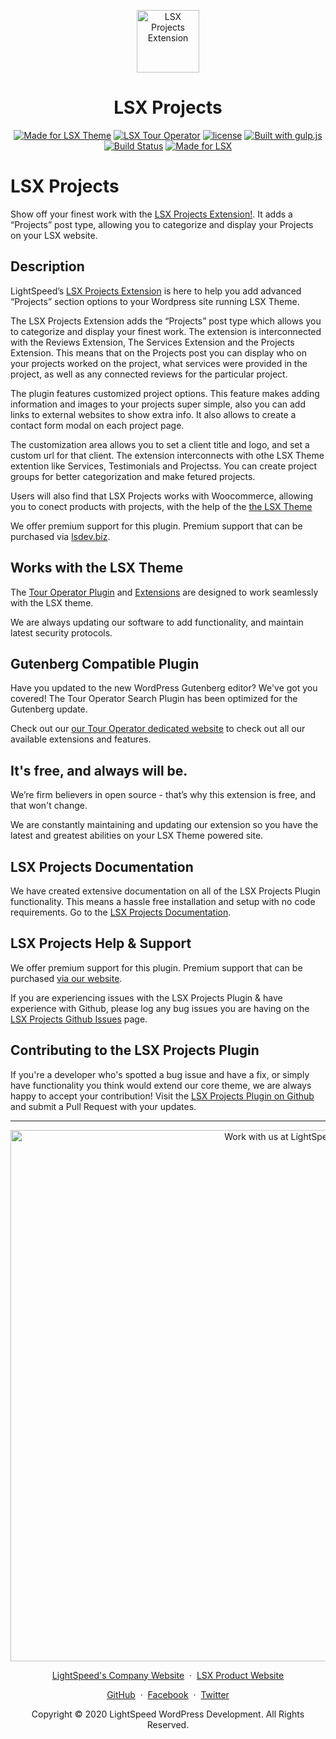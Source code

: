 <p align="center"><a target="_blank" href="https://lsx.lsdev.biz/"><img width="100px;" src="https://lsx.lsdev.biz/wp-content/uploads/2019/03/Projects.svg" alt="LSX Projects Extension"></a>
</p>
<h1 align="center">LSX Projects</h1>



<p align="center">
  <a href="https://lsdev.biz/lsx/"><img src="https://www.lsdev.biz/lsx/wp-content/uploads/2019/06/Designed-for-LSX-Theme-blue.png" alt="Made for LSX Theme"></a>
	<a href="https://lsdev.biz/lsx/extensions/tour-operator/"><img src="https://www.lsdev.biz/lsx/wp-content/uploads/2019/06/Designed-for-Tour-Operator-plugin-1098ad.png" alt="LSX Tour Operator"></a>
  <a href="https://www.gnu.org/licenses/gpl-3.0.en.html"><img src="https://poser.pugx.org/woocommerce/woocommerce/license" alt="license"></a>
  <a href="http://gulpjs.com/"><img src="https://img.shields.io/badge/built%20with-gulp.js-green.svg" alt="Built with gulp.js"></a> 
    <a href="https://travis-ci.org/github/lightspeeddevelopment/lsx-projects/"><img src="https://travis-ci.org/lightspeeddevelopment/lsx-projects.svg?branch=master" alt="Build Status"></a>
    <a href="https://lsx.lsdev.biz/"><img src="https://lsx.lsdev.biz/wp-content/uploads/2019/06/Designed-for-LSX-Theme-blue.png" alt="Made for LSX"></a>
</p>

# LSX Projects

Show off your finest work with the [LSX Projects Extension!](https://lsx.lsdev.biz/extensions/projects). It adds a “Projects” post type, allowing you to categorize and display your Projects on your LSX website.

## Description
LightSpeed’s [LSX Projects Extension](https://lsx.lsdev.biz/extensions/projects) is here to help you add advanced “Projects” section options to your Wordpress site running LSX Theme.

The LSX Projects Extension adds the “Projects” post type which allows you to categorize and display your finest work. The extension is interconnected with the Reviews Extension, The Services Extension and the Projects Extension. This means that on the Projects post you can display who on your projects worked on the project, what services were provided in the project, as well as any connected reviews for the particular project.

The plugin features customized project options. This feature makes adding information and images to your projects super simple, also you can add links to external websites to show extra info. It also allows to create a contact form modal on each project page.

The customization area allows you to set a client title and logo, and set a custom url for that client. The extension interconnects with othe LSX Theme extention like Services, Testimonials and Projectss. You can create project groups for better categorization and make fetured projects. 

Users will also find that LSX Projects works with Woocommerce, allowing you to conect products with projects, with the help of the [the LSX Theme](http://lsx.lsdev.biz)

We offer premium support for this plugin. Premium support that can be purchased via [lsdev.biz](https://www.lsdev.biz/services/support/).

## Works with the LSX Theme

The [Tour Operator Plugin](https://tour-operator.lsdev.biz) and [Extensions](https://tour-operator.lsdev.biz/extensions/) are designed to work seamlessly with the LSX theme. 

We are always updating our software to add functionality, and maintain latest security protocols. 

## Gutenberg Compatible Plugin

Have you updated to the new WordPress Gutenberg editor? We've got you covered! The Tour Operator Search Plugin has been optimized for the Gutenberg update. 

Check out our [our Tour Operator dedicated website](https://tour-operator.lsdev.biz/) to check out all our available extensions and features.

## It's free, and always will be.
We’re firm believers in open source - that’s why this extension is free, and that won't change. 

We are constantly maintaining and updating our extension so you have the latest and greatest abilities on your LSX Theme powered site. 

## LSX Projects Documentation

We have created extensive documentation on all of the LSX Projects Plugin functionality. This means a hassle free installation and setup with no code requirements. Go to the [LSX Projects Documentation](https://lsx.lsdev.biz/documentation/lsx-projects/).

## LSX Projects Help & Support

We offer premium support for this plugin. Premium support that can be purchased [via our website](https://www.lsdev.biz/services/support/).

If you are experiencing issues with the LSX Projects Plugin & have experience with Github, please log any bug issues you are having on the [LSX Projects Github Issues](https://github.com/lightspeeddevelopment/lsx-projects/issues/) page.

## Contributing to the LSX Projects Plugin

If you're a developer who's spotted a bug issue and have a fix, or simply have functionality you think would extend our core theme, we are always happy to accept your contribution! Visit the [LSX Projects Plugin on Github](https://github.com/lightspeeddevelopment/lsx-projects/) and submit a Pull Request with your updates.



---
<p align="center">
  <a href="https://www.lsdev.biz/contact/"><img src="https://www.lsdev.biz/wp-content/uploads/2020/02/work-with-lightspeed.png" width="850" alt="Work with us at LightSpeed"></a>
</p>
<p align="center">
  <a href="https://www.lsdev.biz">LightSpeed's Company Website</a> &nbsp;&middot;&nbsp;
  <a href="https://www.lsdev.biz/lsx/">LSX Product Website</a>
</p>
<p align="center">
  <a href="https://github.com/lightspeeddevelopment">GitHub</a> &nbsp;&middot;&nbsp;
  <a href="https://facebook.com/lightspeedwordpressdevelopment">Facebook</a> &nbsp;&middot;&nbsp;
  <a href="https://twitter.com/lightspeedwp">Twitter</a>
</p>
<p align="center">
  Copyright © 2020 LightSpeed WordPress Development. All Rights Reserved.
</p>

